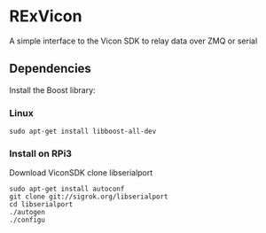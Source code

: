 # RExVicon
A simple interface to the Vicon SDK to relay data over ZMQ or serial


## Dependencies
Install the Boost library:

### Linux
```shell
sudo apt-get install libboost-all-dev
```

### Install on RPi3
Download ViconSDK
clone libserialport
```
sudo apt-get install autoconf
git clone git://sigrok.org/libserialport
cd libserialport
./autogen
./configu
```
